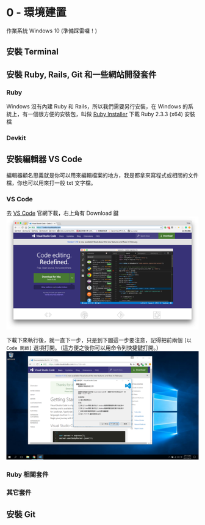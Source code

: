 # 0 - 環境建置
作業系統 Windows 10 (準備踩雷囉！)

## 安裝 Terminal

## 安裝 Ruby, Rails, Git 和一些網站開發套件
### Ruby
Windows 沒有內建 Ruby 和 Rails，所以我們需要另行安裝，在 Windows 的系統上，有一個很方便的安裝包，叫做 [Ruby Installer](http://rubyinstaller.org/downloads/) 下載 Ruby 2.3.3 (x64) 安裝檔

### Devkit

## 安裝編輯器 VS Code
編輯器顧名思義就是你可以用來編輯檔案的地方，我是都拿來寫程式或相關的文件檔，你也可以用來打一般 txt 文字檔。

### VS Code
去 [VS Code]() 官網下載，右上角有 Download 鍵
![](./figures/0_VSCode_download.png)

下載下來執行後，就一直下一步，只是到下圖這一步要注意，記得把前兩個 `[以 Code 開啟]` 選項打開。（這方便之後你可以用命令列快捷鍵打開。）
![](./figures/0_VSCode_install.png)

### Ruby 相關套件

### 其它套件


## 安裝 Git
